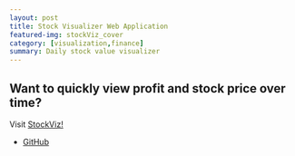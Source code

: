 ```yaml
---
layout: post
title: Stock Visualizer Web Application
featured-img: stockViz_cover
category: [visualization,finance]
summary: Daily stock value visualizer
---
```


## Want to quickly view profit and stock price over time?

Visit [StockViz!](https://share.streamlit.io/chriztopherton/stockviz/main/StockVizer2.py)

- [GitHub](https://github.com/chriztopherton/StockViz)